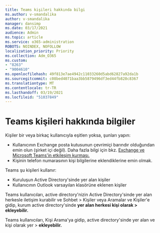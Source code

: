 ```yaml
---
title: Teams kişileri hakkında bilgi
ms.author: v-smandalika
author: v-smandalika
manager: dansimp
ms.date: 03/17/2021
audience: Admin
ms.topic: article
ms.service: o365-administration
ROBOTS: NOINDEX, NOFOLLOW
localization_priority: Priority
ms.collection: Adm_O365
ms.custom:
- "8263"
- "9004610"
ms.openlocfilehash: 49f813e7ae4942c11033260d5abd62827a92da1b
ms.sourcegitcommit: c08bed4071baa3bb5879496df3ed44fb828c8367
ms.translationtype: MT
ms.contentlocale: tr-TR
ms.lasthandoff: 03/19/2021
ms.locfileid: "51037849"
---
```

# <a name="information-about-teams-contacts"></a>Teams kişileri hakkında bilgiler

Kişiler bir veya birkaç kullanıcıyla eşitlen yoksa, şunları yapın:
- Kullanıcının Exchange posta kutusunun çevrimiçi barındır olduğundan emin olun (şirket içi değil). Daha fazla bilgi için bkz. [Exchange ve Microsoft Teams'in etkileşim kurması.](https://docs.microsoft.com/microsoftteams/exchange-teams-interact)
- Kişinin telefon numarasının kişi bilgilerine eklendiklerine emin olmak.

Teams şu kişileri kullanır:

- Kuruluşun Active Directory'sinde yer alan kişiler
- Kullanıcının Outlook varsayılan klasörüne eklenen kişiler

Teams kullanıcıları, active directory'nizin Active Directory'sinde yer alan herkesle iletişim kurabilir ve Sohbet > Kişiler veya Aramalar ve Kişiler'e gidip, kurum active directory'sinde **yer alan herkesi kişi olarak > ekleyebilir.**

Teams kullanıcıları, Kişi Arama'ya gidip, active directory'sinde yer alan ve kişi olarak yer > **ekleyebilir.**


